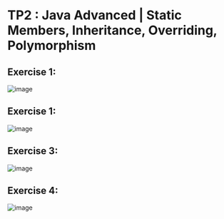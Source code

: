 # TP2 : Java Advanced | Static Members, Inheritance, Overriding, Polymorphism

## Exercise 1: 

![image](https://github.com/m-mourouh/TP2-JAVA-OOP/assets/60442896/431ee28a-1e93-4b08-83b5-f972f3283a63)

## Exercise 1: 

![image](https://github.com/m-mourouh/TP2-JAVA-OOP/assets/60442896/971ff303-27d4-45d3-a1f1-9cbe10bcbd4b)

## Exercise 3:

![image](https://github.com/m-mourouh/TP2-JAVA-OOP/assets/60442896/ebe15f47-f1d6-4f05-bdad-b39cd1fe0f89)

## Exercise 4:

![image](https://github.com/m-mourouh/TP2-JAVA-OOP/assets/60442896/172754f5-b637-4f6b-bb18-e7d5d5b0ad49)

